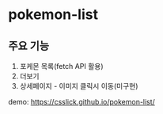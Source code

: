 # pokemon-list
## 주요 기능 
1. 포케몬 목록(fetch API 활용)
2. 더보기
3. 상세페이지 - 이미지 클릭시 이동(미구현)

demo: https://csslick.github.io/pokemon-list/